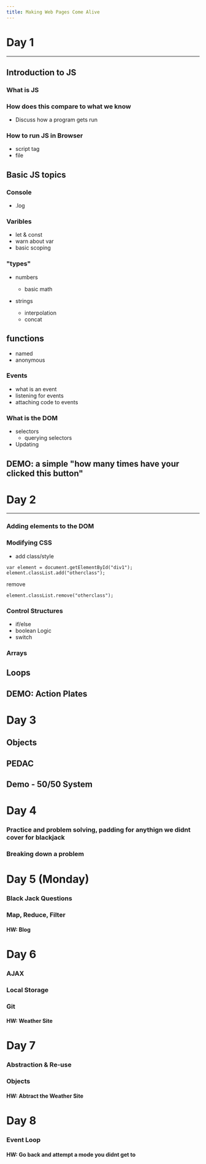 ```yaml
---
title: Making Web Pages Come Alive
---
```


# Day 1

---

## Introduction to JS

### What is JS

### How does this compare to what we know

- Discuss how a program gets run

### How to run JS in Browser

- script tag
- file

## Basic JS topics

### Console

- .log

### Varibles

- let & const
- warn about var
- basic scoping

### "types"

- numbers

  - basic math

- strings
  - interpolation
  - concat

## functions

- named
- anonymous

### Events

- what is an event
- listening for events
- attaching code to events

### What is the DOM

- selectors
  - querying selectors
- Updating

## DEMO: a simple "how many times have your clicked this button"

# Day 2

---

### Adding elements to the DOM

### Modifying CSS

- add class/style

```
var element = document.getElementById("div1");
element.classList.add("otherclass");
```

remove

```
element.classList.remove("otherclass");
```

### Control Structures

- if/else
- boolean Logic
- switch

### Arrays

## Loops

## DEMO: Action Plates

# Day 3

## Objects

## PEDAC

## Demo - 50/50 System

# Day 4

### Practice and problem solving, padding for anythign we didnt cover for blackjack
### Breaking down a problem

# Day 5 (Monday)

### Black Jack Questions
### Map, Reduce, Filter

#### HW: Blog

# Day 6
### AJAX

### Local Storage

### Git

#### HW: Weather Site

# Day 7

### Abstraction & Re-use
### Objects

#### HW: Abtract the Weather Site


# Day 8

### Event Loop

#### HW: Go back and attempt a mode you didnt get to